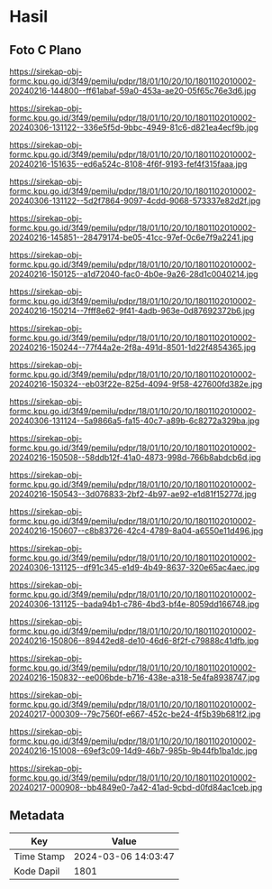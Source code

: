 # Hasil

## Foto C Plano

https://sirekap-obj-formc.kpu.go.id/3f49/pemilu/pdpr/18/01/10/20/10/1801102010002-20240216-144800--ff61abaf-59a0-453a-ae20-05f65c76e3d6.jpg

https://sirekap-obj-formc.kpu.go.id/3f49/pemilu/pdpr/18/01/10/20/10/1801102010002-20240306-131122--336e5f5d-9bbc-4949-81c6-d821ea4ecf9b.jpg

https://sirekap-obj-formc.kpu.go.id/3f49/pemilu/pdpr/18/01/10/20/10/1801102010002-20240216-151635--ed6a524c-8108-4f6f-9193-fef4f315faaa.jpg

https://sirekap-obj-formc.kpu.go.id/3f49/pemilu/pdpr/18/01/10/20/10/1801102010002-20240306-131122--5d2f7864-9097-4cdd-9068-573337e82d2f.jpg

https://sirekap-obj-formc.kpu.go.id/3f49/pemilu/pdpr/18/01/10/20/10/1801102010002-20240216-145851--28479174-be05-41cc-97ef-0c6e7f9a2241.jpg

https://sirekap-obj-formc.kpu.go.id/3f49/pemilu/pdpr/18/01/10/20/10/1801102010002-20240216-150125--a1d72040-fac0-4b0e-9a26-28d1c0040214.jpg

https://sirekap-obj-formc.kpu.go.id/3f49/pemilu/pdpr/18/01/10/20/10/1801102010002-20240216-150214--7fff8e62-9f41-4adb-963e-0d87692372b6.jpg

https://sirekap-obj-formc.kpu.go.id/3f49/pemilu/pdpr/18/01/10/20/10/1801102010002-20240216-150244--77f44a2e-2f8a-491d-8501-1d22f4854365.jpg

https://sirekap-obj-formc.kpu.go.id/3f49/pemilu/pdpr/18/01/10/20/10/1801102010002-20240216-150324--eb03f22e-825d-4094-9f58-427600fd382e.jpg

https://sirekap-obj-formc.kpu.go.id/3f49/pemilu/pdpr/18/01/10/20/10/1801102010002-20240306-131124--5a9866a5-fa15-40c7-a89b-6c8272a329ba.jpg

https://sirekap-obj-formc.kpu.go.id/3f49/pemilu/pdpr/18/01/10/20/10/1801102010002-20240216-150508--58ddb12f-41a0-4873-998d-766b8abdcb6d.jpg

https://sirekap-obj-formc.kpu.go.id/3f49/pemilu/pdpr/18/01/10/20/10/1801102010002-20240216-150543--3d076833-2bf2-4b97-ae92-e1d81f15277d.jpg

https://sirekap-obj-formc.kpu.go.id/3f49/pemilu/pdpr/18/01/10/20/10/1801102010002-20240216-150607--c8b83726-42c4-4789-8a04-a6550e11d496.jpg

https://sirekap-obj-formc.kpu.go.id/3f49/pemilu/pdpr/18/01/10/20/10/1801102010002-20240306-131125--df91c345-e1d9-4b49-8637-320e65ac4aec.jpg

https://sirekap-obj-formc.kpu.go.id/3f49/pemilu/pdpr/18/01/10/20/10/1801102010002-20240306-131125--bada94b1-c786-4bd3-bf4e-8059dd166748.jpg

https://sirekap-obj-formc.kpu.go.id/3f49/pemilu/pdpr/18/01/10/20/10/1801102010002-20240216-150806--89442ed8-de10-46d6-8f2f-c79888c41dfb.jpg

https://sirekap-obj-formc.kpu.go.id/3f49/pemilu/pdpr/18/01/10/20/10/1801102010002-20240216-150832--ee006bde-b716-438e-a318-5e4fa8938747.jpg

https://sirekap-obj-formc.kpu.go.id/3f49/pemilu/pdpr/18/01/10/20/10/1801102010002-20240217-000309--79c7560f-e667-452c-be24-4f5b39b681f2.jpg

https://sirekap-obj-formc.kpu.go.id/3f49/pemilu/pdpr/18/01/10/20/10/1801102010002-20240216-151008--69ef3c09-14d9-46b7-985b-9b44fb1ba1dc.jpg

https://sirekap-obj-formc.kpu.go.id/3f49/pemilu/pdpr/18/01/10/20/10/1801102010002-20240217-000908--bb4849e0-7a42-41ad-9cbd-d0fd84ac1ceb.jpg


## Metadata

| Key        | Value               |
| ---------- | ------------------- |
| Time Stamp | 2024-03-06 14:03:47 |
| Kode Dapil | 1801                |




